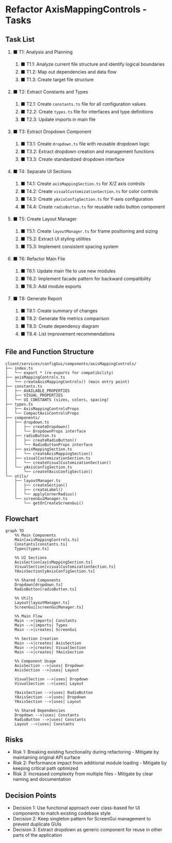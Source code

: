 # Refactor AxisMappingControls - Tasks

## Task List

1. ⬛ T1: Analysis and Planning
   1. ⬛ T1.1: Analyze current file structure and identify logical boundaries
   2. ⬛ T1.2: Map out dependencies and data flow
   3. ⬛ T1.3: Create target file structure

2. ⬛ T2: Extract Constants and Types
   1. ⬛ T2.1: Create `constants.ts` file for all configuration values
   2. ⬛ T2.2: Create `types.ts` file for interfaces and type definitions
   3. ⬛ T2.3: Update imports in main file

3. ⬛ T3: Extract Dropdown Component
   1. ⬛ T3.1: Create `dropdown.ts` file with reusable dropdown logic
   2. ⬛ T3.2: Extract dropdown creation and management functions
   3. ⬛ T3.3: Create standardized dropdown interface

4. ⬛ T4: Separate UI Sections
   1. ⬛ T4.1: Create `axisMappingSection.ts` for X/Z axis controls
   2. ⬛ T4.2: Create `visualCustomizationSection.ts` for color controls
   3. ⬛ T4.3: Create `yAxisConfigSection.ts` for Y-axis configuration
   4. ⬛ T4.4: Create `radioButton.ts` for reusable radio button component

5. ⬛ T5: Create Layout Manager
   1. ⬛ T5.1: Create `layoutManager.ts` for frame positioning and sizing
   2. ⬛ T5.2: Extract UI styling utilities
   3. ⬛ T5.3: Implement consistent spacing system

6. ⬛ T6: Refactor Main File
   1. ⬛ T6.1: Update main file to use new modules
   2. ⬛ T6.2: Implement facade pattern for backward compatibility
   3. ⬛ T6.3: Add module exports


8. ⬛ T8: Generate Report
   1. ⬛ T8.1: Create summary of changes
   2. ⬛ T8.2: Generate file metrics comparison
   3. ⬛ T8.3: Create dependency diagram
   4. ⬛ T8.4: List improvement recommendations

## File and Function Structure

```
client/services/configGui/components/axisMappingControls/
├── index.ts
│   └── export * (re-exports for compatibility)
├── axisMappingControls.ts
│   └── createAxisMappingControls() (main entry point)
├── constants.ts
│   ├── AVAILABLE_PROPERTIES
│   ├── VISUAL_PROPERTIES
│   └── UI_CONSTANTS (sizes, colors, spacing)
├── types.ts
│   ├── AxisMappingControlsProps
│   └── CompactAxisControlsProps
├── components/
│   ├── dropdown.ts
│   │   ├── createDropdown()
│   │   └── DropdownProps interface
│   ├── radioButton.ts
│   │   ├── createRadioButton()
│   │   └── RadioButtonProps interface
│   ├── axisMappingSection.ts
│   │   └── createAxisMappingSection()
│   ├── visualCustomizationSection.ts
│   │   └── createVisualCustomizationSection()
│   └── yAxisConfigSection.ts
│       └── createYAxisConfigSection()
└── utils/
    ├── layoutManager.ts
    │   ├── createSection()
    │   ├── createLabel()
    │   └── applyCornerRadius()
    └── screenGuiManager.ts
        └── getOrCreateScreenGui()
```

## Flowchart

```mermaid
graph TD
    %% Main Components
    Main[axisMappingControls.ts]
    Constants[constants.ts]
    Types[types.ts]
    
    %% UI Sections
    AxisSection[axisMappingSection.ts]
    VisualSection[visualCustomizationSection.ts]
    YAxisSection[yAxisConfigSection.ts]
    
    %% Shared Components
    Dropdown[dropdown.ts]
    RadioButton[radioButton.ts]
    
    %% Utils
    Layout[layoutManager.ts]
    ScreenGui[screenGuiManager.ts]
    
    %% Main Flow
    Main -->|imports| Constants
    Main -->|imports| Types
    Main -->|creates| ScreenGui
    
    %% Section Creation
    Main -->|creates| AxisSection
    Main -->|creates| VisualSection
    Main -->|creates| YAxisSection
    
    %% Component Usage
    AxisSection -->|uses| Dropdown
    AxisSection -->|uses| Layout
    
    VisualSection -->|uses| Dropdown
    VisualSection -->|uses| Layout
    
    YAxisSection -->|uses| RadioButton
    YAxisSection -->|uses| Dropdown
    YAxisSection -->|uses| Layout
    
    %% Shared Dependencies
    Dropdown -->|uses| Constants
    RadioButton -->|uses| Constants
    Layout -->|uses| Constants
```

## Risks

- Risk 1: Breaking existing functionality during refactoring - Mitigate by maintaining original API surface
- Risk 2: Performance impact from additional module loading - Mitigate by keeping critical path optimized
- Risk 3: Increased complexity from multiple files - Mitigate by clear naming and documentation

## Decision Points

- Decision 1: Use functional approach over class-based for UI components to match existing codebase style
- Decision 2: Keep singleton pattern for ScreenGui management to prevent duplicate GUIs
- Decision 3: Extract dropdown as generic component for reuse in other parts of the application